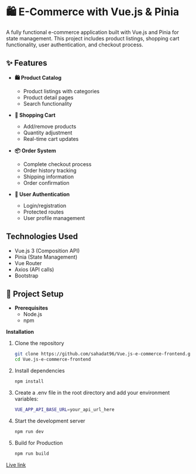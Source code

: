 # 🛍️ E-Commerce with Vue.js & Pinia  

A fully functional e-commerce application built with Vue.js and Pinia for state management. This project includes product listings, shopping cart functionality, user authentication, and checkout process.  

## ✨ Features  

- **🛍️ Product Catalog**  
  - Product listings with categories
  - Product detail pages
  -  Search functionality

- **🛒 Shopping Cart**  
  - Add/remove products  
  - Quantity adjustment
  - Real-time cart updates  

- **📦 Order System**  
  - Complete checkout process  
  - Order history tracking
  - Shipping information
  - Order confirmation

- **🔐 User Authentication**  
  - Login/registration
  - Protected routes
  - User profile management

##  Technologies Used  
   - Vue.js 3 (Composition API)
   - Pinia (State Management)
   - Vue Router
   - Axios (API calls)
   - Bootstrap

## 🚀 Project Setup  
- **Prerequisites**  
  - Node.js  
  - npm 
 
**Installation**
1. Clone the repository
   ```bash
   git clone https://github.com/sahadat96/Vue.js-e-commerce-frontend.git
   cd Vue.js-e-commerce-frontend
   ```
   
2. Install dependencies
   ```bash
   npm install
   ```
   
3. Create a .env file in the root directory and add your environment variables:
   ```bash
   VUE_APP_API_BASE_URL=your_api_url_here
   ```

4. Start the development server
   ```bash
   npm run dev
   ```

5. Build for Production
   ```bash
   npm run build
   ```
[Live link](https://cheaprategallery.com)

